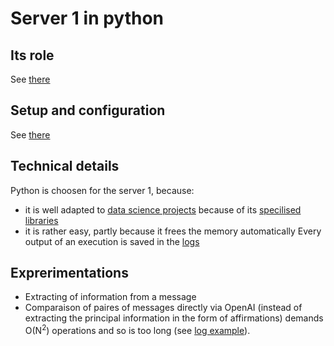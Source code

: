 # Server 1 in python
## Its role
See [there](https://github.com/akostrik/stage_telegram/tree/main#the-same-scheme-of-the-appication-in-english)
  
## Setup and configuration
See [there](https://github.com/akostrik/stage_telegram/tree/main#setup-and-configuration)

## Technical details
Python is choosen for the server 1, because:
- it is well adapted to [data science projects](https://en.wikipedia.org/wiki/Data_science) because of its [specilised libraries](https://datascientest.com/top-10-des-librairies-python-pour-un-data-scientist)
- it is rather easy, partly because it frees the memory automatically
Every output of an execution is saved in the [logs](https://github.com/akostrik/stage_telegram/tree/main/server1/log)

## Exprerimentations
- Extracting of information from a message 
- Comparaison of paires of messages directly via OpenAI (instead of extracting the principal information in the form of affirmations) demands O(N<sup>2</sup>) operations and so is too long (see [log example](https://github.com/akostrik/stage_telegram/blob/main/server1/log/log_2023_09_28_18h08%20ERROR%20LIMITE%20GPT4.txt)).
